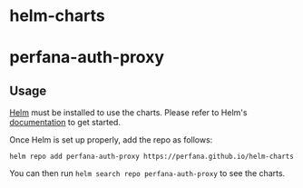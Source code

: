 # helm-charts

# perfana-auth-proxy

## Usage

[Helm](https://helm.sh) must be installed to use the charts.
Please refer to Helm's [documentation](https://helm.sh/docs/) to get started.

Once Helm is set up properly, add the repo as follows:

```console
helm repo add perfana-auth-proxy https://perfana.github.io/helm-charts
```

You can then run `helm search repo perfana-auth-proxy` to see the charts.

